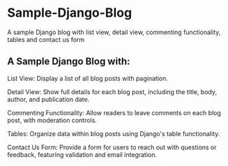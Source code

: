 # Sample-Django-Blog
A sample Django blog with list view, detail view, commenting functionality, tables and contact us form

## A Sample Django Blog with:

List View: Display a list of all blog posts with pagination.

Detail View: Show full details for each blog post, including the title, body, author, and publication date.

Commenting Functionality: Allow readers to leave comments on each blog post, with moderation controls.

Tables: Organize data within blog posts using Django's table functionality.

Contact Us Form: Provide a form for users to reach out with questions or feedback, featuring validation and email integration.
